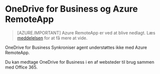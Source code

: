 <properties
   pageTitle="Ved hjælp af OneDrive for Business og Azure RemoteApp | Microsoft Azure"
   description="Ved hjælp af OneDrive for Business med Azure RemoteApp."
   services="remoteapp"
   documentationCenter=""
   authors="pavithir"
   manager="mbaldwin"
   editor=""/>

<tags
   ms.service="remoteapp"
   ms.devlang="na"
   ms.topic="hero-article"
   ms.tgt_pltfrm="na"
   ms.workload="compute"
   ms.date="08/15/2016"
   ms.author="elizapo"/>

# <a name="onedrive-for-business-and-azure-remoteapp"></a>OneDrive for Business og Azure RemoteApp

> [AZURE.IMPORTANT]
> Azure RemoteApp er ved at blive nedlagt. Læs [meddelelsen](https://go.microsoft.com/fwlink/?linkid=821148) for at få mere at vide.

OneDrive for Business Synkroniser agent understøttes ikke med Azure RemoteApp.

Du kan medtage OneDrive for Business i en af websteder til brug sammen med Office 365. 